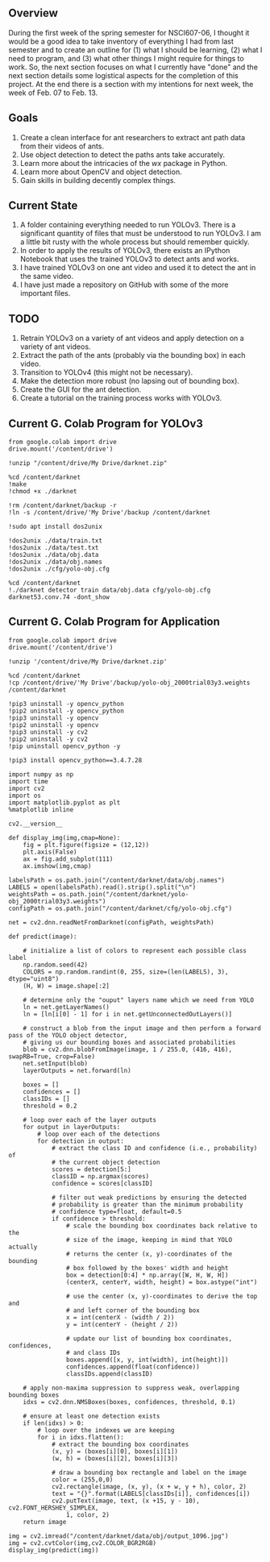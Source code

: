 <!-- ---
title: NSCI607-06
author: Trevor Martin's Notes
date: Feb. 01 - Feb. 07, 2021
geometry: margin=3cm
header-includes: |
		 \usepackage{fancyhdr}
		 \pagestyle{fancy}
		 \usepackage{mathrsfs}
		 \usepackage{amssymb}
		 \usepackage{amsmath}
output: pdf_document
--- -->
<!-- &nbsp;&nbsp;  -->

<!-- <script type="text/x-mathjax-config"> MathJax.Hub.Config({tex2jax: { inlineMath:[['$','$'], ['\\(','\\)']],processEscapes: true},jax: ["input/TeX","input/MathML","input/AsciiMath","output/CommonHTML"],extensions: ["tex2jax.js","mml2jax.js","asciimath2jax.js","MathMenu.js","MathZoom.js","AssistieMML.js", "[Contrib]/a11y/accessibility-menu.js"],TeX: {extensions: ["AMSmath.js","AMSsymbols.js","noErrors.js","noUndefined.js"],equationNumbers: {autoNumber: "AMS"}}});</script> -->


## Overview
During the first week of the spring semester for NSCI607-06, I thought it would be a good idea to take inventory of everything I had from last semester and to create an outline for (1) what I should be learning, (2) what I need to program, and (3) what other things I might require for things to work. So, the next section focuses on what I currently have "done" and the next section details some logistical aspects for the completion of this project. At the end there is a section with my intentions for next week, the week of Feb. 07 to Feb. 13.

## Goals

1. Create a clean interface for ant researchers to extract ant path data from their videos of ants.
2. Use object detection to detect the paths ants take accurately.
3. Learn more about the intricacies of the $wx$ package in Python.
4. Learn more about OpenCV and object detection.
5. Gain skills in building decently complex things.

## Current State

1. A folder containing everything needed to run YOLOv3. There is a significant quantity of files that must be understood to run YOLOv3. I am a little bit rusty with the whole process but should remember quickly.
2. In order to apply the results of YOLOv3, there exists an IPython Notebook that uses the trained YOLOv3 to detect ants and works.
3. I have trained YOLOv3 on one ant video and used it to detect the ant in the same video.
4. I have just made a repository on GitHub with some of the more important files.

## TODO

1. Retrain YOLOv3 on a variety of ant videos and apply detection on a variety of ant videos.
2. Extract the path of the ants (probably via the bounding box) in each video.
3. Transition to YOLOv4 (this might not be necessary).
4. Make the detection more robust (no lapsing out of bounding box).
5. Create the GUI for the ant detection.
6. Create a tutorial on the training process works with YOLOv3.

## Current G. Colab Program for YOLOv3

```
from google.colab import drive
drive.mount('/content/drive')

!unzip "/content/drive/My Drive/darknet.zip"

%cd /content/darknet
!make
!chmod +x ./darknet

!rm /content/darknet/backup -r
!ln -s /content/drive/'My Drive'/backup /content/darknet

!sudo apt install dos2unix

!dos2unix ./data/train.txt
!dos2unix ./data/test.txt
!dos2unix ./data/obj.data
!dos2unix ./data/obj.names
!dos2unix ./cfg/yolo-obj.cfg

%cd /content/darknet
!./darknet detector train data/obj.data cfg/yolo-obj.cfg darknet53.conv.74 -dont_show
```

## Current G. Colab Program for Application
```
from google.colab import drive
drive.mount('/content/drive')

!unzip '/content/drive/My Drive/darknet.zip'

%cd /content/darknet
!cp /content/drive/'My Drive'/backup/yolo-obj_2000trial03y3.weights /content/darknet

!pip3 uninstall -y opencv_python
!pip2 uninstall -y opencv_python
!pip3 uninstall -y opencv
!pip2 uninstall -y opencv
!pip3 uninstall -y cv2
!pip2 uninstall -y cv2
!pip uninstall opencv_python -y

!pip3 install opencv_python==3.4.7.28

import numpy as np
import time
import cv2
import os
import matplotlib.pyplot as plt
%matplotlib inline

cv2.__version__

def display_img(img,cmap=None):
    fig = plt.figure(figsize = (12,12))
    plt.axis(False)
    ax = fig.add_subplot(111)
    ax.imshow(img,cmap)

labelsPath = os.path.join("/content/darknet/data/obj.names")
LABELS = open(labelsPath).read().strip().split("\n")
weightsPath = os.path.join("/content/darknet/yolo-obj_2000trial03y3.weights")
configPath = os.path.join("/content/darknet/cfg/yolo-obj.cfg")

net = cv2.dnn.readNetFromDarknet(configPath, weightsPath)

def predict(image):

    # initialize a list of colors to represent each possible class label
    np.random.seed(42)
    COLORS = np.random.randint(0, 255, size=(len(LABELS), 3), dtype="uint8")
    (H, W) = image.shape[:2]

    # determine only the "ouput" layers name which we need from YOLO
    ln = net.getLayerNames()
    ln = [ln[i[0] - 1] for i in net.getUnconnectedOutLayers()]

    # construct a blob from the input image and then perform a forward pass of the YOLO object detector,
    # giving us our bounding boxes and associated probabilities
    blob = cv2.dnn.blobFromImage(image, 1 / 255.0, (416, 416), swapRB=True, crop=False)
    net.setInput(blob)
    layerOutputs = net.forward(ln)

    boxes = []
    confidences = []
    classIDs = []
    threshold = 0.2

    # loop over each of the layer outputs
    for output in layerOutputs:
        # loop over each of the detections
        for detection in output:
            # extract the class ID and confidence (i.e., probability) of
            # the current object detection
            scores = detection[5:]
            classID = np.argmax(scores)
            confidence = scores[classID]

            # filter out weak predictions by ensuring the detected
            # probability is greater than the minimum probability
            # confidence type=float, default=0.5
            if confidence > threshold:
                # scale the bounding box coordinates back relative to the
                # size of the image, keeping in mind that YOLO actually
                # returns the center (x, y)-coordinates of the bounding
                # box followed by the boxes' width and height
                box = detection[0:4] * np.array([W, H, W, H])
                (centerX, centerY, width, height) = box.astype("int")

                # use the center (x, y)-coordinates to derive the top and
                # and left corner of the bounding box
                x = int(centerX - (width / 2))
                y = int(centerY - (height / 2))

                # update our list of bounding box coordinates, confidences,
                # and class IDs
                boxes.append([x, y, int(width), int(height)])
                confidences.append(float(confidence))
                classIDs.append(classID)

    # apply non-maxima suppression to suppress weak, overlapping bounding boxes
    idxs = cv2.dnn.NMSBoxes(boxes, confidences, threshold, 0.1)

    # ensure at least one detection exists
    if len(idxs) > 0:
        # loop over the indexes we are keeping
        for i in idxs.flatten():
            # extract the bounding box coordinates
            (x, y) = (boxes[i][0], boxes[i][1])
            (w, h) = (boxes[i][2], boxes[i][3])

            # draw a bounding box rectangle and label on the image
            color = (255,0,0)
            cv2.rectangle(image, (x, y), (x + w, y + h), color, 2)
            text = "{}".format(LABELS[classIDs[i]], confidences[i])
            cv2.putText(image, text, (x +15, y - 10), cv2.FONT_HERSHEY_SIMPLEX,
                1, color, 2)
    return image

img = cv2.imread("/content/darknet/data/obj/output_1096.jpg")
img = cv2.cvtColor(img,cv2.COLOR_BGR2RGB)
display_img(predict(img))
```
